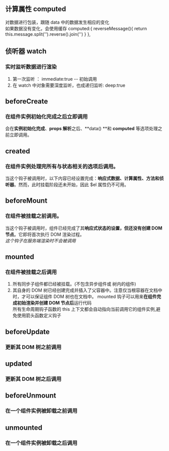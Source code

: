 ## 计算属性 computed

对数据进行包装，跟随 data 中的数据发生相应的变化 \
如果数据没有变化，会使用缓存
computed:{
reverseMessage(){
return this.message.split('').reverse().join('')
}
},

## 侦听器 watch
### 实时监听数据进行渲染
1. 第一次监听 ： immediate:true -- 初始调用
2. 在 watch 中对象需要深度监听，也成递归监听: deep:true

<!-- 生命周期钩子 -->

## beforeCreate
### 在组件实例初始化完成之后立即调用
会在**实例初始化完成**、**props 解析**之后、**data() **和 **computed** 等选项处理之前立即调用。

## created​
### 在组件实例处理完所有与状态相关的选项后调用。
当这个钩子被调用时，以下内容已经设置完成：**响应式数据、计算属性、方法和侦听器**。然而，此时挂载阶段还未开始，因此 $el 属性仍不可用。

## beforeMount​
### 在组件被挂载之前调用。
当这个钩子被调用时，组件已经完成了其**响应式状态的设置，但还没有创建 DOM 节点**。它即将首次执行 DOM 渲染过程。 \
_这个钩子在服务端渲染时不会被调用_

## mounted
### 在组件被挂载之后调用
1. 所有同步子组件都已经被挂载。(不包含异步组件或 <Suspense> 树内的组件)
2. 其自身的 DOM 树已经创建完成并插入了父容器中。注意仅当根容器在文档中时，才可以保证组件 DOM 树也在文档中。
   mounted 钩子可以用来**在组件完成初始渲染并创建 DOM 节点后**运行代码 \
   所有生命周期钩子函数的 this 上下文都会自动指向当前调用它的组件实例,避免使用箭头函数定义钩子

## beforeUpdate​
### 更新其 DOM 树之前调用

## updated
### 更新其 DOM 树之后调用

## beforeUnmount​
### 在一个组件实例被卸载之前调用

## unmounted​
### 在一个组件实例被卸载之后调用
